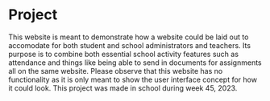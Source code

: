 # Project
This website is meant to demonstrate how a website could be laid out to accomodate for both student and school administrators and teachers.
Its purpose is to combine both essential school activity features such as attendance and things like being able to send in documents for 
assignments all on the same website. Please observe that this website has no functionality as it is only meant to show the user interface 
concept for how it could look. This project was made in school during week 45, 2023.
